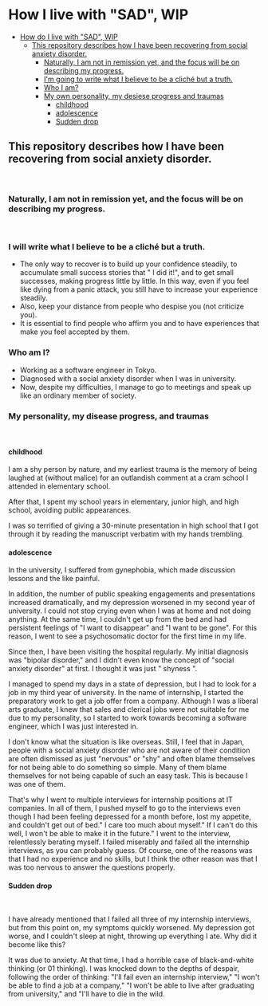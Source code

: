 # How I live with "SAD", WIP

- [How do I live with "SAD", WIP](#how-do-i-live-with-sad-wip)
  - [This repository describes how I have been recovering from social anxiety disorder.](#this-repository-describes-how-i-have-been-recovering-from-social-anxiety-disorder)
    - [Naturally, I am not in remission yet, and the focus will be on describing my progress.](#naturally-i-am-not-in-remission-yet-and-the-focus-will-be-on-describing-my-progress)
    - [I'm going to write what I believe to be a cliché but a truth.<br>](#im-going-to-write-what-i-believe-to-be-a-cliché-but-a-truth)
    - [Who I am?](#who-i-am)
    - [My own personality, my desiese progress and traumas](#my-own-personality-my-desiese-progress-and-traumas)
      - [childhood](#childhood)
      - [adolescence](#adolescence)
      - [Sudden drop](#sudden-drop)
## This repository describes how I have been recovering from social anxiety disorder.

<br>

### Naturally, I am not in remission yet, and the focus will be on describing my progress.

<br>

### I will write what I believe to be a cliché but a truth.<br>


- The only way to recover is to build up your confidence steadily, to accumulate small success stories that " I did it!", and to get small successes, making progress little by little. In this way, even if you feel like dying from a panic attack, you still have to increase your experience steadily.
- Also, keep your distance from people who despise you (not criticize you).
- It is essential to find people who affirm you and to have experiences that make you feel accepted by them.<br>

### Who am I?
- Working as a software engineer in Tokyo.
- Diagnosed with a social anxiety disorder when I was in university.
- Now, despite my difficulties, I manage to go to meetings and speak up like an ordinary member of society.


### My personality, my disease progress, and traumas
<br>

#### childhood


I am a shy person by nature, and my earliest trauma is the memory of being laughed at (without malice) for an outlandish comment at a cram school I attended in elementary school.
<br>

After that, I spent my school years in elementary, junior high, and high school, avoiding public appearances. <br> 


I was so terrified of giving a 30-minute presentation in high school that I got through it by reading the manuscript verbatim with my hands trembling.<br>

#### adolescence

In the university, I suffered from gynephobia, which made discussion lessons and the like painful.<br>

In addition, the number of public speaking engagements and presentations increased dramatically, and my depression worsened in my second year of university. I could not stop crying even when I was at home and not doing anything. At the same time, I couldn't get up from the bed and had persistent feelings of "I want to disappear" and "I want to be gone". For this reason, I went to see a psychosomatic doctor for the first time in my life.<br>

Since then, I have been visiting the hospital regularly. My initial diagnosis was "bipolar disorder," and I didn't even know the concept of "social anxiety disorder" at first. I thought it was just " shyness ". <br>

I managed to spend my days in a state of depression, but I had to look for a job in my third year of university. In the name of internship, I started the preparatory work to get a job offer from a company. Although I was a liberal arts graduate, I knew that sales and clerical jobs were not suitable for me due to my personality, so I started to work towards becoming a software engineer, which I was just interested in.<br>


I don't know what the situation is like overseas. Still, I feel that in Japan, people with a social anxiety disorder who are not aware of their condition are often dismissed as just "nervous" or "shy" and often blame themselves for not being able to do something so simple. Many of them blame themselves for not being capable of such an easy task. This is because I was one of them.<br>

That's why I went to multiple interviews for internship positions at IT companies. In all of them, I pushed myself to go to the interviews even though I had been feeling depressed for a month before, lost my appetite, and couldn't get out of bed." I care too much about myself." If I can't do this well, I won't be able to make it in the future." I went to the interview, relentlessly berating myself. I failed miserably and failed all the internship interviews, as you can probably guess. Of course, one of the reasons was that I had no experience and no skills, but I think the other reason was that I was too nervous to answer the questions properly.<br>

#### Sudden drop
<br>

I have already mentioned that I failed all three of my internship interviews, but from this point on, my symptoms quickly worsened. My depression got worse, and I couldn't sleep at night, throwing up everything I ate. Why did it become like this?<br>

It was due to anxiety. At that time, I had a horrible case of black-and-white thinking (or 01 thinking). I was knocked down to the depths of despair, following the order of thinking: "I'll fail even an internship interview," "I won't be able to find a job at a company," "I won't be able to live after graduating from university," and "I'll have to die in the wild.<br>
